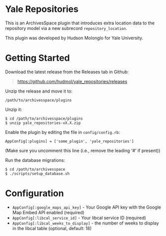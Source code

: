 # Yale Repositories

This is an ArchivesSpace plugin that introduces extra location data to the
 repository model via a new subrecord `repository_location`.

This plugin was developed by Hudson Molonglo for Yale University.

# Getting Started

Download the latest release from the Releases tab in Github:

> https://github.com/hudmol/yale_repositories/releases

Unzip the release and move it to:

    /path/to/archivesspace/plugins

Unzip it:

    $ cd /path/to/archivesspace/plugins
    $ unzip yale_repositories-vX.X.zip

Enable the plugin by editing the file in `config/config.rb`:

    AppConfig[:plugins] = ['some_plugin', 'yale_repositories']

(Make sure you uncomment this line (i.e., remove the leading '#' if present))

Run the database migrations:

    $ cd /path/to/archivesspace
    $ ./scripts/setup_database.sh

# Configuration

* `AppConfig[:google_maps_api_key]` - Your Google API key with the Google Map Embed API enabled (required)
* `AppConfig[:libcal_service_id]` - Your libcal service ID (required)
* `AppConfig[:libcal_weeks_to_display]` - the number of weeks to display in the libcal table (optional, default: 18)
